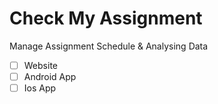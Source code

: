 # Check My Assignment

Manage Assignment Schedule & Analysing Data

- [ ] Website
- [ ] Android App
- [ ] Ios App
